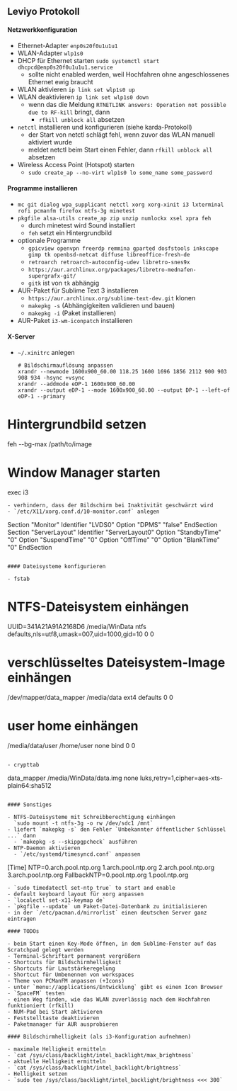 ## Leviyo Protokoll

#### Netzwerkkonfiguration

- Ethernet-Adapter `enp0s20f0u1u1u1`
- WLAN-Adapter `wlp1s0`
- DHCP für Ethernet starten `sudo systemctl start dhcpcd@enp0s20f0u1u1u1.service`
  - sollte nicht enabled werden, weil Hochfahren ohne angeschlossenes Ethernet ewig braucht
- WLAN aktivieren   `ip link set wlp1s0 up`
- WLAN deaktivieren `ip link set wlp1s0 down`
  - wenn das die Meldung `RTNETLINK answers: Operation not possible due to RF-kill` bringt, dann
    - `rfkill unblock all` absetzen
- `netctl` installieren und konfigurieren (siehe karda-Protokoll)
  - der Start von netctl schlägt fehl, wenn zuvor das WLAN manuell aktiviert wurde
  - meldet netctl beim Start einen Fehler, dann `rfkill unblock all` absetzen
- Wireless Access Point (Hotspot) starten
  - `sudo create_ap --no-virt wlp1s0 lo some_name some_password`

#### Programme installieren

- `mc git dialog wpa_supplicant netctl xorg xorg-xinit i3 lxterminal rofi pcmanfm firefox ntfs-3g minetest`
- `pkgfile alsa-utils create_ap zip unzip numlockx xsel xpra feh`
  - durch minetest wird Sound installiert
  - `feh` setzt ein Hintergrundbild
- optionale Programme
  - `gpicview openvpn freerdp remmina gparted dosfstools inkscape gimp tk openbsd-netcat diffuse libreoffice-fresh-de`
  - `retroarch retroarch-autoconfig-udev libretro-snes9x`
  - `https://aur.archlinux.org/packages/libretro-mednafen-supergrafx-git/`
  - `gitk` ist von `tk` abhängig
- AUR-Paket für Sublime Text 3 installieren
  - `https://aur.archlinux.org/sublime-text-dev.git` klonen
  - `makepkg -s` (Abhängigkeiten validieren und bauen)
  - `makepkg -i` (Paket installieren)
- AUR-Paket `i3-wm-iconpatch` installieren

#### X-Server

- `~/.xinitrc` anlegen
  ```
  # Bildschirmauflösung anpassen
  xrandr --newmode 1600x900_60.00 118.25 1600 1696 1856 2112 900 903 908 934 -hsync +vsync
  xrandr --addmode eDP-1 1600x900_60.00
  xrandr --output eDP-1 --mode 1600x900_60.00 --output DP-1 --left-of eDP-1 --primary

# Hintergrundbild setzen
feh --bg-max /path/to/image

  # Window Manager starten
  exec i3
  ```
- verhindern, dass der Bildschirm bei Inaktivität geschwärzt wird
  - `/etc/X11/xorg.conf.d/10-monitor.conf` anlegen
  ```
  Section "Monitor"
      Identifier "LVDS0"
      Option "DPMS" "false"
  EndSection
  Section "ServerLayout"
      Identifier "ServerLayout0"
      Option "StandbyTime" "0"
      Option "SuspendTime" "0"
      Option "OffTime"     "0"
      Option "BlankTime"   "0"
  EndSection
  ```

#### Dateisysteme konfigurieren

- fstab
```
# NTFS-Dateisystem einhängen
UUID=341A21A91A2168D6	/media/WinData	ntfs	defaults,nls=utf8,umask=007,uid=1000,gid=10	0	0

# verschlüsseltes Dateisystem-Image einhängen
/dev/mapper/data_mapper	/media/data	ext4	defaults	0	0

# user home einhängen
/media/data/user /home/user none bind 0 0
```

- crypttab
```
data_mapper /media/WinData/data.img none luks,retry=1,cipher=aes-xts-plain64:sha512
```

#### Sonstiges

- NTFS-Dateisysteme mit Schreibberechtigung einhängen 
  `sudo mount -t ntfs-3g -o rw /dev/sdc1 /mnt`
- liefert `makepkg -s` den Fehler `Unbekannter öffentlicher Schlüssel ...` dann
  - `makepkg -s --skippgpcheck` ausführen
- NTP-Daemon aktivieren
  - `/etc/systemd/timesyncd.conf` anpassen
  ```
  [Time]
  NTP=0.arch.pool.ntp.org 1.arch.pool.ntp.org 2.arch.pool.ntp.org 3.arch.pool.ntp.org
  FallbackNTP=0.pool.ntp.org 1.pool.ntp.org
  ```
  - `sudo timedatectl set-ntp true` to start and enable
- default keyboard layout für xorg anpassen
  - `localectl set-x11-keymap de`
- `pkgfile --update` um Paket-Datei-Datenbank zu initialisieren
- in der `/etc/pacman.d/mirrorlist` einen deutschen Server ganz eintragen

#### TODOs

- beim Start einen Key-Mode öffnen, in dem Sublime-Fenster auf das Scratchpad gelegt werden
- Terminal-Schriftart permanent vergrößern
- Shortcuts für Bildschirmhelligkeit
- Shortcuts für Lautstärkeregelung
- Shortcut für Umbenennen von workspaces
- Theme von PCManFM anpassen (+Icons)
  - unter `menu://applications/Entwicklung` gibt es einen Icon Browser
- `SpaceFM` testen
- einen Weg finden, wie das WLAN zuverlässig nach dem Hochfahren funktioniert (rfkill)
- NUM-Pad bei Start aktivieren
- Feststelltaste deaktivieren
- Paketmanager für AUR ausprobieren

#### Bildschirmhelligkeit (als i3-Konfiguration aufnehmen)

- maximale Helligkeit ermitteln
  - `cat /sys/class/backlight/intel_backlight/max_brightness`
- aktuelle Helligkeit ermitteln
  - `cat /sys/class/backlight/intel_backlight/brightness`
- Helligkeit setzen
  - `sudo tee /sys/class/backlight/intel_backlight/brightness <<< 300`
